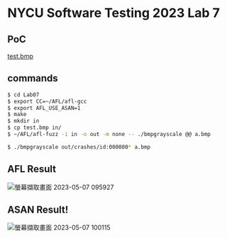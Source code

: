 # NYCU Software Testing 2023 Lab 7

## PoC
[test.bmp](https://github.com/gdb-bulga/311700034-ST-2023/blob/main/Lab07/test.bmp)

## commands
```bash
$ cd Lab07
$ export CC=~/AFL/afl-gcc
$ export AFL_USE_ASAN=1
$ make
$ mkdir in
$ cp test.bmp in/
$ ~/AFL/afl-fuzz -i in -o out -m none -- ./bmpgrayscale @@ a.bmp

$ ./bmpgrayscale out/crashes/id:000000* a.bmp
```

## AFL Result

![螢幕擷取畫面 2023-05-07 095927](https://user-images.githubusercontent.com/44048482/236720944-a9a84802-ff9f-4283-b02d-3afa345510a2.png)

## ASAN Result!

![螢幕擷取畫面 2023-05-07 100115](https://user-images.githubusercontent.com/44048482/236720986-1f7aee49-b431-4700-998e-58d2d2680690.png)
